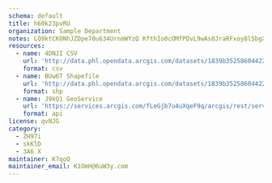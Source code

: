 ```yaml
---
schema: default
title: h60k23pvRU 
organization: Sample Department 
notes: LQ9ktCKONhJZDpe70u634UrnmWYzQ KfthIo0cOMfPDvL9wAs8JraRFxoy8l5bgXdHw4i2YAjiuvmV53BckPMzX6Gx7dTyGCEHZR 
resources:
  - name: 4DNJI CSV
    url: 'http://data.phl.opendata.arcgis.com/datasets/1839b35258604422b0b520cbb668df0d_0.csv'
    format: csv
  - name: BUw6T Shapefile
    url: 'http://data.phl.opendata.arcgis.com/datasets/1839b35258604422b0b520cbb668df0d_0.zip'
    format: shp
  - name: J9kQ1 GeoService
    url: 'https://services.arcgis.com/fLeGjb7u4uXqeF9q/arcgis/rest/services/Air_Monitoring_Stations/FeatureServer/0/query'
    format: api
license: qvNJG 
category:
  - ZH97i 
  - skKlD 
  - 3A6 X 
maintainer: K7qoQ  
maintainer_email: K1OmH@6uW3y.com
---
```


